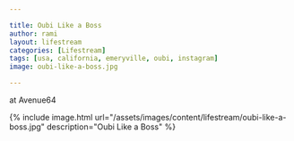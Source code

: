 ```yaml
---

title: Oubi Like a Boss
author: rami
layout: lifestream 
categories: [Lifestream]
tags: [usa, california, emeryville, oubi, instagram]
image: oubi-like-a-boss.jpg

---
```


at Avenue64

{% include image.html url="/assets/images/content/lifestream/oubi-like-a-boss.jpg" description="Oubi Like a Boss" %}
